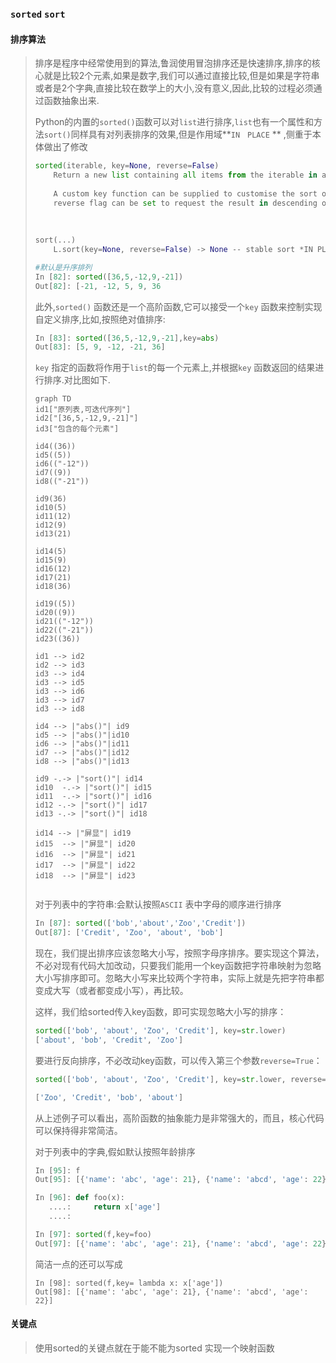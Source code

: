 ### `sorted` `sort`

#### 排序算法

> 排序是程序中经常使用到的算法,鲁润使用冒泡排序还是快速排序,排序的核心就是比较2个元素,如果是数字,我们可以通过直接比较,但是如果是字符串或者是2个字典,直接比较在数学上的大小,没有意义,因此,比较的过程必须通过函数抽象出来.
>
> Python的内置的`sorted()`函数可以对`list`进行排序,`list`也有一个属性和方法`sort()`同样具有对列表排序的效果,但是作用域**`IN　PLACE` ** ,侧重于本体做出了修改
>
> ```python
> sorted(iterable, key=None, reverse=False)
>     Return a new list containing all items from the iterable in ascending order.
>     
>     A custom key function can be supplied to customise the sort order, and the
>     reverse flag can be set to request the result in descending order.
>     
>     
>     
> sort(...)
>     L.sort(key=None, reverse=False) -> None -- stable sort *IN PLACE*
>
> ```
>
> ```python
> #默认是升序排列
> In [82]: sorted([36,5,-12,9,-21])
> Out[82]: [-21, -12, 5, 9, 36
> ```
>
> 此外,`sorted()` 函数还是一个高阶函数,它可以接受一个`key` 函数来控制实现自定义排序,比如,按照绝对值排序:
>
> ```python
> In [83]: sorted([36,5,-12,9,-21],key=abs)
> Out[83]: [5, 9, -12, -21, 36]
>
> ```
>
> `key` 指定的函数将作用于`list`的每一个元素上,并根据`key` 函数返回的结果进行排序.对比图如下.
>
> ```mermaid
> graph TD
> id1["原列表,可迭代序列"]
> id2["[36,5,-12,9,-21]"]
> id3["包含的每个元素"]
>
> id4((36))
> id5((5))
> id6(("-12"))
> id7((9))
> id8(("-21"))
>
> id9(36) 
> id10(5)
> id11(12)
> id12(9)
> id13(21)
>
> id14(5)
> id15(9)
> id16(12)
> id17(21)
> id18(36)
>
> id19((5))
> id20((9))
> id21(("-12"))
> id22(("-21"))
> id23((36))
>
> id1 --> id2
> id2 --> id3
> id3 --> id4
> id3 --> id5
> id3 --> id6
> id3 --> id7
> id3 --> id8
>
> id4 --> |"abs()"| id9
> id5 --> |"abs()"|id10
> id6 --> |"abs()"|id11
> id7 --> |"abs()"|id12
> id8 --> |"abs()"|id13
>
> id9 -.-> |"sort()"| id14
> id10  -.-> |"sort()"| id15
> id11  -.-> |"sort()"| id16
> id12 -.-> |"sort()"| id17
> id13 -.-> |"sort()"| id18
>
> id14 --> |"屏显"| id19
> id15  --> |"屏显"| id20
> id16  --> |"屏显"| id21
> id17  --> |"屏显"| id22
> id18  --> |"屏显"| id23
>
>
> ```
>
> 对于列表中的字符串:会默认按照`ASCII` 表中字母的顺序进行排序
>
> ```python
> In [87]: sorted(['bob','about','Zoo','Credit'])
> Out[87]: ['Credit', 'Zoo', 'about', 'bob']
>
> ```
>
> 现在，我们提出排序应该忽略大小写，按照字母序排序。要实现这个算法，不必对现有代码大加改动，只要我们能用一个key函数把字符串映射为忽略大小写排序即可。忽略大小写来比较两个字符串，实际上就是先把字符串都变成大写（或者都变成小写），再比较。
>
> 这样，我们给sorted传入key函数，即可实现忽略大小写的排序：
>
> ```python
> sorted(['bob', 'about', 'Zoo', 'Credit'], key=str.lower)
> ['about', 'bob', 'Credit', 'Zoo']
> ```
>
> 要进行反向排序，不必改动key函数，可以传入第三个参数`reverse=True`：
>
> ```python
> sorted(['bob', 'about', 'Zoo', 'Credit'], key=str.lower, reverse=True)
>
> ['Zoo', 'Credit', 'bob', 'about']
>
> ```
>
> 从上述例子可以看出，高阶函数的抽象能力是非常强大的，而且，核心代码可以保持得非常简洁。
>
> 对于列表中的字典,假如默认按照年龄排序
>
> ```python
> In [95]: f 
> Out[95]: [{'name': 'abc', 'age': 21}, {'name': 'abcd', 'age': 22}]
>
> In [96]: def foo(x):
>    ....:     return x['age']
>    ....: 
>
> In [97]: sorted(f,key=foo)
> Out[97]: [{'name': 'abc', 'age': 21}, {'name': 'abcd', 'age': 22}]
> ```
>
> 简洁一点的还可以写成
>
> ```python'
> In [98]: sorted(f,key= lambda x: x['age'])
> Out[98]: [{'name': 'abc', 'age': 21}, {'name': 'abcd', 'age': 22}]
> ```

#### 关键点

> 使用sorted的关键点就在于能不能为sorted 实现一个映射函数